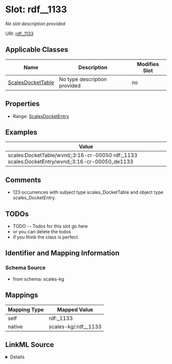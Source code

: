 

# Slot: rdf__1133


_No slot description provided_





URI: [rdf:_1133](http://www.w3.org/1999/02/22-rdf-syntax-ns#_1133)



<!-- no inheritance hierarchy -->





## Applicable Classes

| Name | Description | Modifies Slot |
| --- | --- | --- |
| [ScalesDocketTable](../classes/ScalesDocketTable.md) | No type description provided |  no  |







## Properties

* Range: [ScalesDocketEntry](../classes/ScalesDocketEntry.md)






## Examples

| Value |
| --- |
| scales:DocketTable/wvnd;;3:16-cr-00050 rdf:_1133 scales:DocketEntry/wvnd;;3:16-cr-00050_de1133 |

## Comments

* 123 occurrences with subject type scales_DocketTable and object type scales_DocketEntry.

## TODOs

* TODO -- Todos for this slot go here
* or you can delete the todos
* if you think the class is perfect.

## Identifier and Mapping Information







### Schema Source


* from schema: scales-kg




## Mappings

| Mapping Type | Mapped Value |
| ---  | ---  |
| self | rdf:_1133 |
| native | scales-kg/:rdf__1133 |




## LinkML Source

<details>
```yaml
name: rdf__1133
description: No slot description provided
todos:
- TODO -- Todos for this slot go here
- or you can delete the todos
- if you think the class is perfect.
comments:
- 123 occurrences with subject type scales_DocketTable and object type scales_DocketEntry.
examples:
- value: scales:DocketTable/wvnd;;3:16-cr-00050 rdf:_1133 scales:DocketEntry/wvnd;;3:16-cr-00050_de1133
from_schema: scales-kg
rank: 1000
slot_uri: rdf:_1133
alias: rdf__1133
domain_of:
- scales_DocketTable
range: scales_DocketEntry

```
</details>